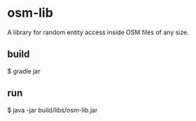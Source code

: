 # osm-lib
A library for random entity access inside OSM files of any size.

## build

$ gradle jar

## run

$ java -jar build/libs/osm-lib.jar